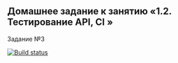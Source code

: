 ## Домашнее задание к занятию «1.2. Тестирование API, CI »
Задание №3

[![Build status](https://ci.appveyor.com/api/projects/status/p4jsx8tj2sbhr2bs?svg=true)](https://ci.appveyor.com/project/konstantinDukov423/aqa-homework2-3)

